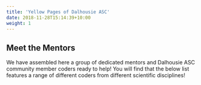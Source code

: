 ```yaml
---
title: 'Yellow Pages of Dalhousie ASC'
date: 2018-11-28T15:14:39+10:00
weight: 1
---
```


## Meet the Mentors

We have assembled here a group of dedicated mentors and Dalhousie ASC community member coders ready to help!
You will find that the below list features a range of different coders from different scientific disciplines!